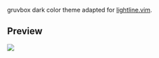 gruvbox dark color theme adapted for [lightline.vim](https://github.com/itchyny/lightline.vim). 

## Preview

<img src="https://i.imgur.com/XC2suyf.png" />
